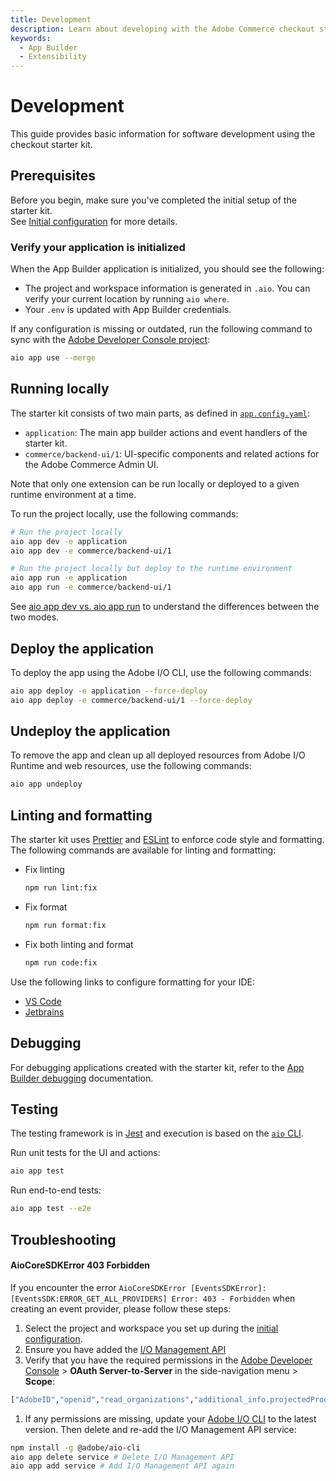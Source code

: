```yaml
---
title: Development
description: Learn about developing with the Adobe Commerce checkout starter kit.
keywords:
  - App Builder
  - Extensibility
---
```


# Development

This guide provides basic information for software development using the checkout starter kit.

## Prerequisites

Before you begin, make sure you've completed the initial setup of the starter kit.  
See [Initial configuration](./getting-started.md) for more details.

### Verify your application is initialized

When the App Builder application is initialized, you should see the following:

- The project and workspace information is generated in `.aio`. You can verify your current location by running `aio where`.
- Your `.env` is updated with App Builder credentials.

If any configuration is missing or outdated, run the following command to sync with the [Adobe Developer Console project](https://developer.adobe.com/console):

```bash
aio app use --merge
```

## Running locally

The starter kit consists of two main parts, as defined in [`app.config.yaml`](https://github.com/adobe/commerce-checkout-starter-kit/blob/main/app.config.yaml):

- `application`: The main app builder actions and event handlers of the starter kit.
- `commerce/backend-ui/1`: UI-specific components and related actions for the Adobe Commerce Admin UI.

Note that only one extension can be run locally or deployed to a given runtime environment at a time.

To run the project locally, use the following commands:

```bash
# Run the project locally
aio app dev -e application
aio app dev -e commerce/backend-ui/1

# Run the project locally but deploy to the runtime environment
aio app run -e application
aio app run -e commerce/backend-ui/1
```

See [aio app dev vs. aio app run](https://developer.adobe.com/app-builder/docs/guides/development/#aio-app-dev-vs-aio-app-run) to understand the differences between the two modes.

## Deploy the application

To deploy the app using the Adobe I/O CLI, use the following commands:

```bash
aio app deploy -e application --force-deploy
aio app deploy -e commerce/backend-ui/1 --force-deploy
```

## Undeploy the application

To remove the app and clean up all deployed resources from Adobe I/O Runtime and web resources, use the following commands:

```bash
aio app undeploy
```

## Linting and formatting

The starter kit uses [Prettier](https://prettier.io) and [ESLint](https://eslint.org) to enforce code style and formatting. The following commands are available for linting and formatting:

- Fix linting

  ```bash
  npm run lint:fix
  ```

- Fix format

  ```bash
  npm run format:fix
  ```

- Fix both linting and format

  ```bash
  npm run code:fix
  ```

Use the following links to configure formatting for your IDE:

- [VS Code](https://marketplace.visualstudio.com/items?itemName=esbenp.prettier-vscode)
- [Jetbrains](https://blog.jetbrains.com/webstorm/2016/08/using-external-tools/)

## Debugging

For debugging applications created with the starter kit, refer to the [App Builder debugging](https://developer.adobe.com/app-builder/docs/guides/development/#debugging) documentation.

## Testing

The testing framework is in [Jest](https://jestjs.io) and execution is based on the [`aio` CLI](https://developer.adobe.com/app-builder/docs/guides/runtime_guides/tools/cli-install).

Run unit tests for the UI and actions:

```bash
aio app test
```

Run end-to-end tests:

```bash
aio app test --e2e
```

## Troubleshooting

#### AioCoreSDKError 403 Forbidden

If you encounter the error `AioCoreSDKError [EventsSDKError]: [EventsSDK:ERROR_GET_ALL_PROVIDERS] Error: 403 - Forbidden` when creating an event provider, please follow these steps:

1. Select the project and workspace you set up during the [initial configuration](./getting-started.md#initial-configuration).
1. Ensure you have added the [I/O Management API](./getting-started.md#initial-configuration)
1. Verify that you have the required permissions in the [Adobe Developer Console](https://developer.adobe.com/console) > **OAuth Server-to-Server** in the side-navigation menu > **Scope**:

  ```bash
  ["AdobeID","openid","read_organizations","additional_info.projectedProductContext","additional_info.roles","adobeio_api","read_client_secret","manage_client_secrets","event_receiver_api"]
  ```

1. If any permissions are missing, update your [Adobe I/O CLI](https://developer.adobe.com/app-builder/docs/guides/runtime_guides/tools/cli-install) to the latest version. Then delete and re-add the I/O Management API service:

  ```bash
  npm install -g @adobe/aio-cli
  aio app delete service # Delete I/O Management API
  aio app add service # Add I/O Management API again
  ```
